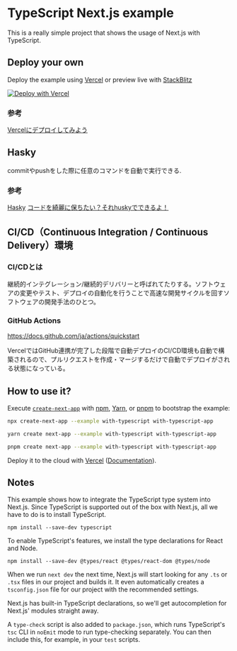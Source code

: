 # TypeScript Next.js example

This is a really simple project that shows the usage of Next.js with TypeScript.

## Deploy your own

Deploy the example using [Vercel](https://vercel.com?utm_source=github&utm_medium=readme&utm_campaign=next-example) or preview live with [StackBlitz](https://stackblitz.com/github/vercel/next.js/tree/canary/examples/with-typescript)

[![Deploy with Vercel](https://vercel.com/button)](https://vercel.com/new/clone?repository-url=https://github.com/vercel/next.js/tree/canary/examples/with-typescript&project-name=with-typescript&repository-name=with-typescript)

### 参考
[Vercelにデプロイしてみよう](https://typescriptbook.jp/tutorials/vercel-deploy)

## Hasky
commitやpushをした際に任意のコマンドを自動で実行できる.

### 参考
[Hasky](https://typicode.github.io/husky/)
[コードを綺麗に保ちたい？それhuskyでできるよ！](https://qiita.com/mu-suke08/items/43a492fda5cd71a31506)

## CI/CD（Continuous Integration / Continuous Delivery）環境
### CI/CDとは
継続的インテグレーション/継続的デリバリーと呼ばれてたりする。ソフトウェアの変更やテスト、デプロイの自動化を行うことで高速な開発サイクルを回すソフトウェアの開発手法のひとつ。
### GitHub Actions
https://docs.github.com/ja/actions/quickstart

VercelではGitHub連携が完了した段階で自動デプロイのCI/CD環境も自動で構築されるので、プルリクエストを作成・マージするだけで自動でデプロイがされる状態になっている。

## How to use it?

Execute [`create-next-app`](https://github.com/vercel/next.js/tree/canary/packages/create-next-app) with [npm](https://docs.npmjs.com/cli/init), [Yarn](https://yarnpkg.com/lang/en/docs/cli/create/), or [pnpm](https://pnpm.io) to bootstrap the example:

```bash
npx create-next-app --example with-typescript with-typescript-app
```

```bash
yarn create next-app --example with-typescript with-typescript-app
```

```bash
pnpm create next-app --example with-typescript with-typescript-app
```

Deploy it to the cloud with [Vercel](https://vercel.com/new?utm_source=github&utm_medium=readme&utm_campaign=next-example) ([Documentation](https://nextjs.org/docs/deployment)).

## Notes

This example shows how to integrate the TypeScript type system into Next.js. Since TypeScript is supported out of the box with Next.js, all we have to do is to install TypeScript.

```
npm install --save-dev typescript
```

To enable TypeScript's features, we install the type declarations for React and Node.

```
npm install --save-dev @types/react @types/react-dom @types/node
```

When we run `next dev` the next time, Next.js will start looking for any `.ts` or `.tsx` files in our project and builds it. It even automatically creates a `tsconfig.json` file for our project with the recommended settings.

Next.js has built-in TypeScript declarations, so we'll get autocompletion for Next.js' modules straight away.

A `type-check` script is also added to `package.json`, which runs TypeScript's `tsc` CLI in `noEmit` mode to run type-checking separately. You can then include this, for example, in your `test` scripts.
